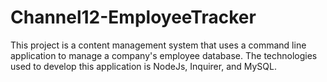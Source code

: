# Channel12-EmployeeTracker
This project is a content management system that uses a command line application to manage a company's employee database. The technologies used to develop this application is NodeJs, Inquirer, and MySQL.
